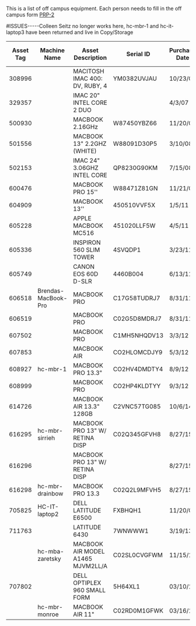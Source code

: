 This is a list of off campus equipment.
Each person needs to fill in the off campus form [PRP-2](http://www.uh.edu/finance/Departments/Property%20Management/PRP-2.xls)

#ISSUES-----Colleen Seitz no longer works here, hc-mbr-1 and hc-it-laptop3 have been returned and live in Copy/Storage

| Asset Tag | Machine Name      | Asset Description                 | Serial ID    | Purchase Date | Assignee              | Returned to Campus |
|-----------|-------------------|-----------------------------------|--------------|---------------|-----------------------|--------------------|
| 308996    |                   | MACITOSH IMAC 400: DV, RUBY, 4    | YM0382UVJAU  | 10/23/00      | Zaretsky,Robert D     |                    |
| 329357    |                   | IMAC 20" INTEL CORE 2 DUO         |              | 4/3/07        | Monroe,William        |                    |
| 500930    |                   | MACBOOK 2.16GHz                   | W87450YBZ66  | 11/20/07      | Estess,Ted L          |                    |
| 501556    |                   | MACBOOK 13" 2.2GHZ (WHITE)        | W88091D30P5  | 3/10/08       | Newman,Anna P         |                    |
| 502153    |                   | IMAC 24" 3.06GHZ INTEL CORE       | QP8230G90KM  | 7/15/08       | Estess,Ted L          |                    |
| 600476    |                   | MACBOOK PRO 15''                  | W88471Z81GN  | 11/21/08      | Valier,Helen K        |                    |
| 604909    |                   | MACBOOK 13''                      | 450510VVF5X  | 1/5/11        | Armstrong,Richard H   |                    |
| 605228    |                   | APPLE MACBOOK MC516               | 451020LLF5W  | 4/5/11        | LeVeaux,Christine     |                    |
| 605336    |                   | INSPIRON 560 SLIM TOWER           | 4SVQDP1      | 3/23/11       | Bailey,Jeremy D       |                    |
| 605749    |                   | CANON EOS 60D D-SLR               | 4460B004     | 6/13/11       | Armstrong,Richard H   |                    |
| 606518    |Brendas-MacBook-Pro| MACBOOK PRO                       | C17G58TUDRJ7 | 8/31/11       | Rhoden,Brenda         |                    |
| 606519    |                   | MACBOOK PRO                       | C02G5D8MDRJ7 | 8/31/11       | Bhojani,Sarah         |                    |
| 607502    |                   | MACBOOK PRO                       | C1MH5NHQDV13 | 3/3/12        | Bailey,Jeremy D       |                    |
| 607853    |                   | MACBOOK AIR                       | CO2HLOMCDJY9 | 5/3/12        | Armstrong,Richard H   |                    |
| 608927    | hc-mbr-1          | MACBOOK PRO 13.3"                 | CO2HV4DMDTY4 | 8/9/12        | Hamilton, Andrew      | Yes, in 212K   |
| 608999    |                   | MACBOOK PRO                       | CO2HP4KLDTYY | 9/3/12        | Myrick,Keri D         |                    |
| 614726    |                   | MACBOOK AIR 13.3" 128GB           | C2VNC57TG085 | 10/6/14       | Nuila,Ricardo Ernesto |                    |
| 616295    | hc-mbr-sirrieh    | MACBOOK PRO 13" W/ RETINA DISP    | C02Q345GFVH8 | 8/27/15       | Sirrieh,Rita Evelyn   |                    |
| 616296    |                   | MACBOOK PRO 13" W/ RETINA DISP    |              | 8/27/15       | Seitz,Colleen S       |                    |
| 616298    | hc-mbr-drainbow   | MACBOOK PRO 13.3                  | C02Q2L9MFVH5 | 8/27/15       | Rainbow,David         |                    |
| 705825    | HC-IT-laptop2     | DELL LATITUDE E6500               | FXBHQH1      | 11/20/08      | Gardner, Everette     |                    |
| 711763    |                   | LATITUDE 6430                     | 7WNWWW1      | 3/19/13       | Spring,Sarah          |                    |
|           | hc-mba-zaretsky   | MACBOOK AIR MODEL A1465 MJVM2LL/A | C02SL0CVGFWM | 11/15/16      | Zaretsky, Robert      | Hasn't left yet    |
| 707802    |                   | DELL OPTIPLEX 960 SMALL FORM      | 5H64XL1      | 03/10/10      | Ramirez, Brenda       |                    |
|           | hc-mbr-monroe     | MACBOOK AIR 11"                   | C02RD0M1GFWK | 03/16/16      | Monroe, William       |                    |
